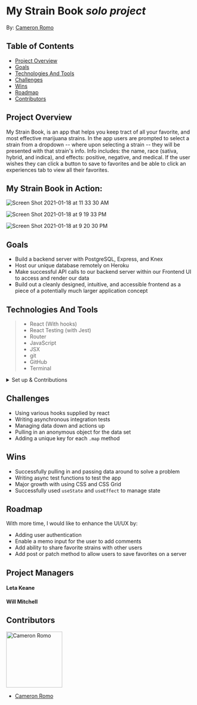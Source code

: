 # My Strain Book *solo project*

By: [Cameron Romo](https://github.com/cameronRomo)

## Table of Contents

* [Project Overview](#project-overview)
* [Goals](#goals)
* [Technologies And Tools](#technologies-and-tools)
* [Challenges](#challenges)
* [Wins](#wins)
* [Roadmap](#roadmap)
* [Contributors](#contributors)

## Project Overview

My Strain Book, is an app that helps you keep tract of all your favorite, and most effective marijuana strains. In the app users are prompted to select a strain from a dropdown -- where upon selecting a strain -- they will be presented with that strain's info. Info includes: the name, race (sativa, hybrid, and indica), and effects: positive, negative, and medical. If the user wishes they can click a button to save to favorites and be able to click an experiences tab to view all their favorites.
## My Strain Book in Action:

![Screen Shot 2021-01-18 at 11 33 30 AM](https://user-images.githubusercontent.com/63012953/104987484-10d07300-59d3-11eb-88b7-911eaa4c49e0.png)

![Screen Shot 2021-01-18 at 9 19 33 PM](https://user-images.githubusercontent.com/63012953/104987506-19c14480-59d3-11eb-8feb-bab8f92cba9e.png)

![Screen Shot 2021-01-18 at 9 20 30 PM](https://user-images.githubusercontent.com/63012953/104987499-175eea80-59d3-11eb-86cd-5e13d19a7e60.png)

## Goals
* Build a backend server with PostgreSQL, Express, and Knex
* Host our unique database remotely on Heroku
* Make successful API calls to our backend server within our Frontend UI to access and render our data
* Build out a cleanly designed, intuitive, and accessible frontend as a piece of a potentially much larger application concept

## Technologies And Tools
> * React (With hooks)
> * React Testing (with Jest)
> * Router
> * JavaScript
> * JSX
> * git
> * GitHub
> * Terminal

<details>
  <summary>Set up & Contributions</summary>

* *Click* the **Fork** button on the top right-hand corner of this page
* Clone the repository down and cd into the repo on your local machine by running:
  * `git clone https://github.com/cameronRomo/my-strain-book`
  * cd into `my-strain-book` locally
* Install the library dependencies by running:
  * `npm install`
* To verify that it is setup correctly, run `npm start` in your terminal.
* Go to `http://localhost:3000/` and you should see the site.
* Enter `control + c` in your terminal to stop the server at any time.
* Add your changes, push up to GitHub and submit a pull request
</details>

## Challenges
* Using various hooks supplied by react
* Writing asynchronous integration tests
* Managing data down and actions up
* Pulling in an anonymous object for the data set
* Adding a unique key for each `.map` method

## Wins
* Successfully pulling in and passing data around to solve a problem
* Writing async test functions to test the app
* Major growth with using CSS and CSS Grid
* Successfully used `useState` and `useEffect` to manage state

## Roadmap
With more time, I would like to enhance the UI/UX by:
* Adding user authentication
* Enable a memo input for the user to add comments
* Add ability to share favorite strains with other users
* Add post or patch method to allow users to save favorites on a server

## Project Managers

#### Leta Keane
#### Will Mitchell

## Contributors

<img src="https://user-images.githubusercontent.com/63012953/97791961-baa31f00-1b9d-11eb-90e6-e5e6ee578999.jpeg" alt="Cameron Romo"
 width="150" height="auto" />

- [Cameron Romo](https://github.com/cameronRomo)
